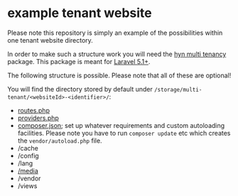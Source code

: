 # example tenant website

Please note this repository is simply an example of the possibilities within one tenant website directory.

In order to make such a structure work you will need the [hyn multi tenancy](http://github.com/hyn-me/multi-tenant) 
package. This package is meant for [Laravel 5.1+](http://laravel.com).

The following structure is possible. Please note that all of these are optional!

You will find the directory stored by default under `/storage/multi-tenant/<websiteId>-<identifier>/`:

- [routes.php](https://github.com/hyn-me/dummy-tenant-website/blob/master/routes.php)
- [providers.php](https://github.com/hyn-me/dummy-tenant-website/blob/master/providers.php)
- [composer.json](https://github.com/hyn-me/dummy-tenant-website/blob/master/composer.json); set up whatever requirements and custom autoloading facilities. Please note you have to run `composer update` etc which creates the `vendor/autoload.php` file.
- /cache
- /config
- /lang
- [/media](https://github.com/hyn-me/dummy-tenant-website/blob/master/media/readme.md)
- /vendor
- /views